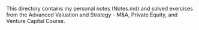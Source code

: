 This directory contains my personal notes (Notes.md) and solved exercises from the Advanced Valuation and Strategy - M&A, Private Equity, and Venture Capital Course. 
 
